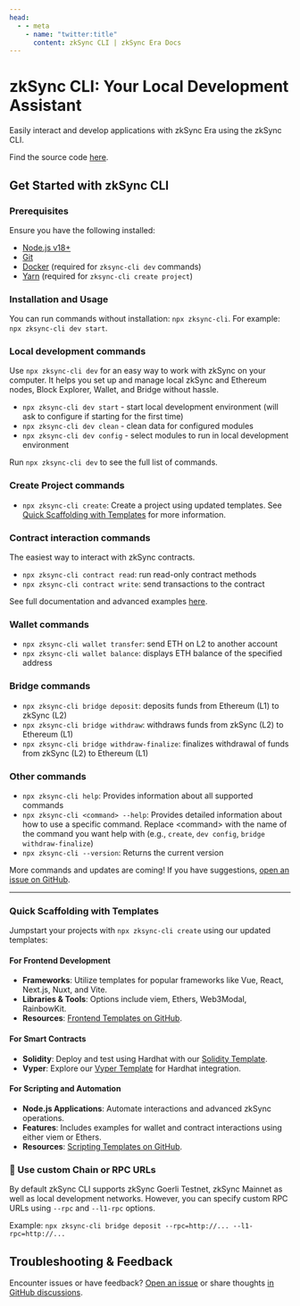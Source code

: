 ```yaml
---
head:
  - - meta
    - name: "twitter:title"
      content: zkSync CLI | zkSync Era Docs
---
```


# zkSync CLI: Your Local Development Assistant

Easily interact and develop applications with zkSync Era using the zkSync CLI.

Find the source code [here](https://github.com/matter-labs/zksync-cli).

## Get Started with zkSync CLI

### Prerequisites

Ensure you have the following installed:

- [Node.js v18+](https://nodejs.org/en)
- [Git](https://git-scm.com/downloads)
- [Docker](https://www.docker.com/get-started/) (required for `zksync-cli dev` commands)
- [Yarn](https://v3.yarnpkg.com/getting-started/install) (required for `zksync-cli create project`)

### Installation and Usage

You can run commands without installation: `npx zksync-cli`. For example: `npx zksync-cli dev start`.

### Local development commands

Use `npx zksync-cli dev` for an easy way to work with zkSync on your computer. It helps you set up and manage local zkSync and Ethereum nodes, Block Explorer, Wallet, and Bridge without hassle.

- `npx zksync-cli dev start` - start local development environment (will ask to configure if starting for the first time)
- `npx zksync-cli dev clean` - clean data for configured modules
- `npx zksync-cli dev config` - select modules to run in local development environment

Run `npx zksync-cli dev` to see the full list of commands.

### Create Project commands
- `npx zksync-cli create`: Create a project using updated templates. See [Quick Scaffolding with Templates](#quick-scaffolding-with-templates) for more information.

### Contract interaction commands
The easiest way to interact with zkSync contracts.
- `npx zksync-cli contract read`: run read-only contract methods
- `npx zksync-cli contract write`: send transactions to the contract

See full documentation and advanced examples [here](./examples/contract-interaction.md).

### Wallet commands
- `npx zksync-cli wallet transfer`: send ETH on L2 to another account
- `npx zksync-cli wallet balance`: displays ETH balance of the specified address

### Bridge commands
- `npx zksync-cli bridge deposit`: deposits funds from Ethereum (L1) to zkSync (L2)
- `npx zksync-cli bridge withdraw`: withdraws funds from zkSync (L2) to Ethereum (L1)
- `npx zksync-cli bridge withdraw-finalize`: finalizes withdrawal of funds from zkSync (L2) to Ethereum (L1)

### Other commands
- `npx zksync-cli help`: Provides information about all supported commands
- `npx zksync-cli <command> --help`: Provides detailed information about how to use a specific command. Replace \<command\> with the name of the command you want help with (e.g., `create`, `dev config`, `bridge withdraw-finalize`)
- `npx zksync-cli --version`: Returns the current version

More commands and updates are coming! If you have suggestions, [open an issue on GitHub](https://github.com/matter-labs/zksync-cli/issues/new).

---

### Quick Scaffolding with Templates

Jumpstart your projects with `npx zksync-cli create` using our updated templates:

#### For Frontend Development

- **Frameworks**: Utilize templates for popular frameworks like Vue, React, Next.js, Nuxt, and Vite.
- **Libraries & Tools**: Options include viem, Ethers, Web3Modal, RainbowKit.
- **Resources**: [Frontend Templates on GitHub](https://github.com/matter-labs/zksync-frontend-templates#readme).

#### For Smart Contracts

- **Solidity**: Deploy and test using Hardhat with our [Solidity Template](https://github.com/matter-labs/zksync-hardhat-template#readme).
- **Vyper**: Explore our [Vyper Template](https://github.com/matter-labs/zksync-hardhat-vyper-template#readme) for Hardhat integration.

#### For Scripting and Automation

- **Node.js Applications**: Automate interactions and advanced zkSync operations.
- **Features**: Includes examples for wallet and contract interactions using either viem or Ethers.
- **Resources**: [Scripting Templates on GitHub](https://github.com/matter-labs/zksync-scripting-templates#readme).

### 🔗 Use custom Chain or RPC URLs

By default zkSync CLI supports zkSync Goerli Testnet, zkSync Mainnet as well as local development networks. However, you can specify custom RPC URLs using `--rpc` and `--l1-rpc` options.

Example: `npx zksync-cli bridge deposit --rpc=http://... --l1-rpc=http://...`

## Troubleshooting & Feedback

Encounter issues or have feedback? [Open an issue](https://github.com/matter-labs/zksync-cli/issues/new) or share thoughts [in GitHub discussions](https://github.com/zkSync-Community-Hub/zkync-developers/discussions).

